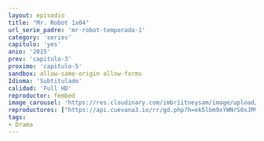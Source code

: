 ```yaml
---
layout: episodio
title: "Mr. Robot 1x04"
url_serie_padre: 'mr-robot-temporada-1'
category: 'series'
capitulo: 'yes'
anio: '2015'
prev: 'capitulo-3'
proximo: 'capitulo-5'
sandbox: allow-same-origin allow-forms
Idioma: 'Subtitulado'
calidad: 'Full HD'
reproductor: fembed
image_carousel: 'https://res.cloudinary.com/imbriitneysam/image/upload/v1546988731/robot1-poster-min.jpg'
reproductores: ["https://api.cuevana3.io/rr/gd.php?h=ek5lbm9xYWNrS0xJMVp5b21KREk0dFBLbjVkaHhkRGdrOG1jbnBpUnhhS1Z4NEdvbmFpeHRiU3dmWnA3cjVqSHRkZHFwbi9QMnIrV3hhT0lhcXkxdXR5U3FadVkyUT09"]
tags:
- Drama
---
```













